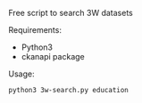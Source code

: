 Free script to search 3W datasets

Requirements:

- Python3
- ckanapi package

Usage:

    python3 3w-search.py education


